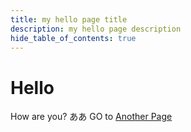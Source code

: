 ```yaml
---
title: my hello page title
description: my hello page description
hide_table_of_contents: true
---
```


# Hello

How are you?
ああ
GO to [Another Page](/new-page)